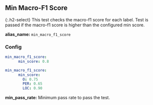 
## Min Macro-F1 Score

<div class="main-docs" markdown="1"><div class="h3-box" markdown="1">

{:.h2-select}
This test checks the macro-f1 score for each label. Test is passed if the macro-f1 score is higher than the configured min score.

**alias_name:** `min_macro_f1_score`

</div><div class="h3-box" markdown="1">

### Config
```yaml
min_macro_f1_score:
      min_score: 0.8
```
```yaml
min_macro_f1_score:
      min_score:
        O: 0.75
        PER: 0.65
        LOC: 0.90
```
**min_pass_rate:** Minimum pass rate to pass the test.

<!-- ### Examples -->

</div></div>